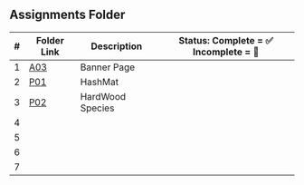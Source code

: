 ##  Assignments Folder

|   #   | Folder Link | Description | Status: Complete = ✅ Incomplete = 🛑|
| :---: | ------------| ----------- | ------------------------------------- |
|   1   | [A03](https://github.com/dmreyescoy03/4883-PrgmTech-Reyes-Coy/tree/main/Assignments/A03)  | Banner Page |
|   2   | [P01](https://github.com/dmreyescoy03/4883-PrgmTech-Reyes-Coy/tree/main/Assignments/P01)  | HashMat |
|   3   | [P02](https://github.com/dmreyescoy03/4883-PrgmTech-Reyes-Coy/tree/main/Assignments/P02)  | HardWood Species
|   4   | []()  |
|   5   | []()  |
|   6   | []()  |                
|   7   | []()  | 
